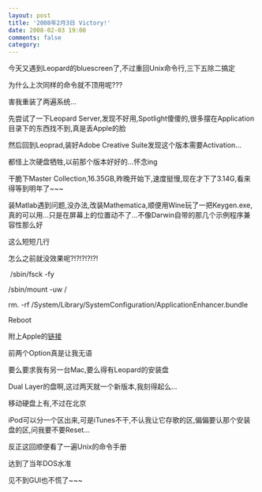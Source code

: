 ```yaml
---
layout: post
title: '2008年2月3日 Victory!'
date: 2008-02-03 19:00
comments: false
category: 
---
```

    

今天又遇到Leopard的bluescreen了,不过重回Unix命令行,三下五除二搞定

为什么上次同样的命令就不顶用呢???

害我重装了两遍系统...

先尝试了一下Leopard Server,发现不好用,Spotlight傻傻的,很多摆在Application目录下的东西找不到,真是丢Apple的脸

然后回到Leoprad,装好Adobe Creative Suite发现这个版本需要Activation...

都怪上次硬盘牺牲,以前那个版本好好的...怀念ing

干脆下Master Collection,16.35GB,昨晚开始下,速度挺慢,现在才下了3.14G,看来得等到明年了~~~

装Matlab遇到问题,没办法,改装Mathematica,顺便用Wine玩了一把Keygen.exe,真的可以用...只是在屏幕上的位置动不了...不像Darwin自带的那几个示例程序兼容性那么好

这么短短几行  

怎么之前就没效果呢?!?!?!?!?!  

 /sbin/fsck -fy  

/sbin/mount -uw /  

rm. -rf /System/Library/SystemConfiguration/ApplicationEnhancer.bundle  

Reboot

附上Apple的[链接](http://docs.info.apple.com/article.html?artnum=306857)  

  

前两个Option真是让我无语  

要么要求我有另一台Mac,要么得有Leopard的安装盘  

Dual Layer的盘啊,这过两天就一个新版本,我刻得起么...  

移动硬盘上有,不过在北京  

iPod可以分一个区出来,可是iTunes不干,不认我让它存歌的区,偏偏要认那个安装盘的区,问我要不要Reset...

反正这回顺便看了一遍Unix的命令手册  

达到了当年DOS水准  

见不到GUI也不慌了~~~
